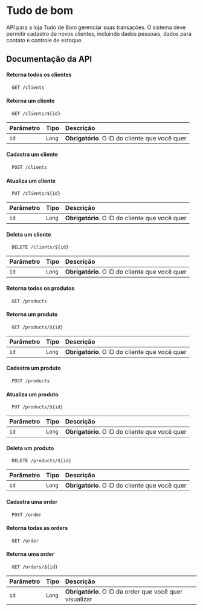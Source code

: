 
# Tudo de bom

API para a loja Tudo de Bom gerenciar suas transações.
O sistema deve permitir cadastro de novos clientes, incluindo dados pessoais, dados para contato e controle de estoque.



## Documentação da API

#### Retorna todos os clientes

```http
  GET /clients
```

#### Retorna um cliente

```http
  GET /clients/${id}
```

| Parâmetro   | Tipo       | Descrição                                   |
| :---------- | :--------- | :------------------------------------------ |
| `id`      | `Long` | **Obrigatório**. O ID do cliente que você quer |


#### Cadastra um cliente

```http
  POST /clients
```

#### Atualiza um cliente

```http
  PUT /clients/${id}
```

| Parâmetro   | Tipo       | Descrição                                   |
| :---------- | :--------- | :------------------------------------------ |
| `id`      | `Long` | **Obrigatório**. O ID do cliente que você quer |



#### Deleta um cliente

```http
  DELETE /clients/${id}
```

| Parâmetro   | Tipo       | Descrição                                   |
| :---------- | :--------- | :------------------------------------------ |
| `id`      | `Long` | **Obrigatório**. O ID do cliente que você quer |


#### Retorna todos os produtos

```http
  GET /products
```

#### Retorna um produto

```http
  GET /products/${id}
```

| Parâmetro   | Tipo       | Descrição                                   |
| :---------- | :--------- | :------------------------------------------ |
| `id`      | `Long` | **Obrigatório**. O ID do cliente que você quer |


#### Cadastra um produto

```http
  POST /products
```

#### Atualiza um produto

```http
  PUT /products/${id}
```

| Parâmetro   | Tipo       | Descrição                                   |
| :---------- | :--------- | :------------------------------------------ |
| `id`      | `Long` | **Obrigatório**. O ID do cliente que você quer |



#### Deleta um produto

```http
  DELETE /products/${id}
```

| Parâmetro   | Tipo       | Descrição                                   |
| :---------- | :--------- | :------------------------------------------ |
| `id`      | `Long` | **Obrigatório**. O ID do cliente que você quer |

#### Cadastra uma order

```http
  POST /order
```


#### Retorna todas as orders

```http
  GET /order
```


#### Retorna uma order

```http
  GET /orders/${id}
```

| Parâmetro   | Tipo       | Descrição                                                    |
| :---------- | :--------- |:-------------------------------------------------------------|
| `id`      | `Long` | **Obrigatório**. O ID da order que você quer visualizar |



